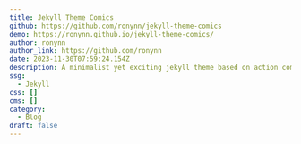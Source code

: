 ```yaml
---
title: Jekyll Theme Comics
github: https://github.com/ronynn/jekyll-theme-comics
demo: https://ronynn.github.io/jekyll-theme-comics/
author: ronynn
author_link: https://github.com/ronynn
date: 2023-11-30T07:59:24.154Z
description: A minimalist yet exciting jekyll theme based on action comics.
ssg:
  - Jekyll
css: []
cms: []
category:
  - Blog
draft: false
---
```


